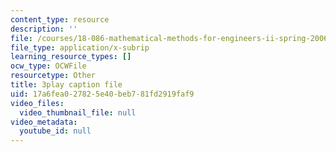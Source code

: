 ```yaml
---
content_type: resource
description: ''
file: /courses/18-086-mathematical-methods-for-engineers-ii-spring-2006/17a6fea027825e40beb781fd2919faf9_gv-AB35V2k8.vtt
file_type: application/x-subrip
learning_resource_types: []
ocw_type: OCWFile
resourcetype: Other
title: 3play caption file
uid: 17a6fea0-2782-5e40-beb7-81fd2919faf9
video_files:
  video_thumbnail_file: null
video_metadata:
  youtube_id: null
---
```


